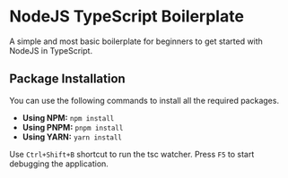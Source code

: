 # NodeJS TypeScript Boilerplate

A simple and most basic boilerplate for beginners to get started with NodeJS in TypeScript.

## Package Installation

You can use the following commands to install all the required packages.

-   **Using NPM:** `npm install`
-   **Using PNPM:** `pnpm install`
-   **Using YARN:** `yarn install`

Use `Ctrl+Shift+B` shortcut to run the tsc watcher.
Press `F5` to start debugging the application.
